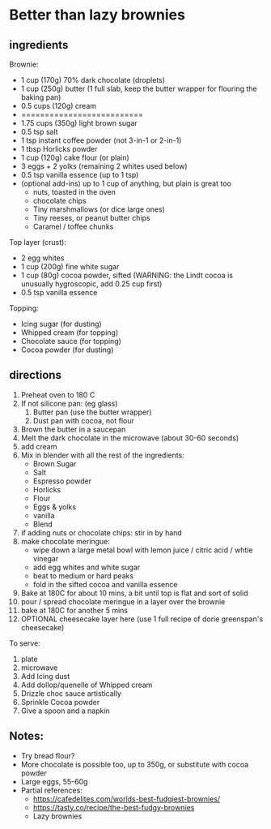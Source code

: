 #   Better than lazy brownies


##  ingredients

Brownie:
*   1 cup (170g) 70% dark chocolate (droplets)
*   1 cup (250g) butter (1 full slab, keep the butter wrapper for flouring the baking pan)
*   0.5 cups (120g) cream
*   ==========================
*   1.75 cups (350g) light brown sugar
*   0.5 tsp salt
*   1 tsp instant coffee powder (not 3-in-1 or 2-in-1)
*   1 tbsp Horlicks powder
*   1 cup (120g) cake flour (or plain)
*   3 eggs + 2 yolks (remaining 2 whites used below)
*   0.5 tsp vanilla essence (up to 1 tsp)
*   (optional add-ins) up to 1 cup of anything, but plain is great too
    *   nuts, toasted in the oven
    *   chocolate chips
    *   Tiny marshmallows (or dice large ones)
    *   Tiny reeses, or peanut butter chips
    *   Caramel / toffee chunks

Top layer (crust):
*   2 egg whites
*   1 cup (200g) fine white sugar
*   1 cup (80g) cocoa powder, sifted (WARNING: the Lindt cocoa is unusually hygroscopic, add 0.25 cup first)
*   0.5 tsp vanilla essence

Topping:
*   Icing sugar (for dusting)
*   Whipped cream (for topping)
*   Chocolate sauce (for topping)
*   Cocoa powder (for dusting)
	
##  directions

1.  Preheat oven to 180 C
2.  If not silicone pan: (eg glass)
    1.  Butter pan (use the butter wrapper)
    2.  Dust pan with cocoa, not flour
3.  Brown the butter in a saucepan
4.  Melt the dark chocolate in the microwave (about 30-60 seconds)
5.  add cream
6.  Mix in blender with all the rest of the ingredients:
    *   Brown Sugar 
    *   Salt 
    *   Espresso powder
    *   Horlicks
    *   Flour
    *   Eggs & yolks 
    *   vanilla 
    *   Blend
7.  if adding nuts or chocolate chips: stir in by hand
8.  make chocolate meringue:
    *   wipe down a large metal bowl with lemon juice / citric acid / whtie vinegar
    *   add egg whites and white sugar
    *   beat to medium or hard peaks
    *   fold in the sifted cocoa and vanilla essence
9.  Bake at 180C for about 10 mins, a bit until top is flat and sort of solid
10. pour / spread chocolate meringue in a layer over the brownie
11. bake at 180C for another 5 mins
12. OPTIONAL cheesecake layer here (use 1 full recipe of dorie greenspan's cheesecake)


To serve:
1.  plate
2.  microwave
3.  Add Icing dust
4.  Add dollop/quenelle of Whipped cream
5.  Drizzle choc sauce artistically
6.  Sprinkle Cocoa powder
7.  Give a spoon and a napkin



##  Notes:
*   Try bread flour?
*   More chocolate is possible too, up to 350g, or substitute with cocoa powder
*   Large eggs, 55-60g
*   Partial references:
    *   https://cafedelites.com/worlds-best-fudgiest-brownies/
    *   https://tasty.co/recipe/the-best-fudgy-brownies
    *   Lazy brownies
